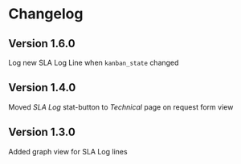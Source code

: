 # Changelog

## Version 1.6.0

Log new SLA Log Line when `kanban_state` changed


## Version 1.4.0

Moved *SLA Log* stat-button to *Technical* page on request form view


## Version 1.3.0

Added graph view for SLA Log lines


